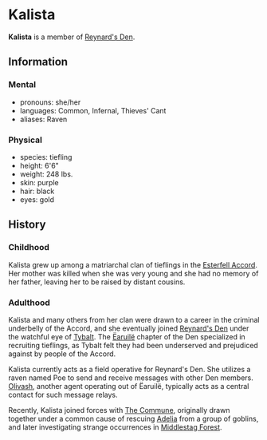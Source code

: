 # Kalista

**Kalista** is a member of [Reynard's Den](../../reynards-den/reynards-den.md).

## Information

### Mental

- pronouns: she/her
- languages: Common, Infernal, Thieves' Cant
- aliases: Raven

### Physical

- species: tiefling
- height: 6'6"
- weight: 248 lbs.
- skin: purple
- hair: black
- eyes: gold

## History

### Childhood

Kalista grew up among a matriarchal clan of tieflings in the [Esterfell Accord](../../../societies/esterfell-accord/esterfell-accord.md). Her mother was killed when she was very young and she had no memory of her father, leaving her to be raised by distant cousins.

### Adulthood

Kalista and many others from her clan were drawn to a career in the criminal underbelly of the Accord, and she eventually joined [Reynard's Den](../../reynards-den/reynards-den.md) under the watchful eye of [Tybalt](../../reynards-den/members/tybalt.md). The [Ëaruilë](../../../societies/esterfell-accord/earuile.md) chapter of the Den specialized in recruiting tieflings, as Tybalt felt they had been underserved and prejudiced against by people of the Accord.

Kalista currently acts as a field operative for Reynard's Den. She utilizes a raven named Poe to send and receive messages with other Den members. [Olivash](../../reynards-den/members/olivash.md), another agent operating out of Ëaruilë, typically acts as a central contact for such message relays.

Recently, Kalista joined forces with [The Commune](../the-commune.md), originally drawn together under a common cause of rescuing [Adelia](../../order-of-istus/members/adelia.md) from a group of goblins, and later investigating strange occurrences in [Middlestag Forest](../../../../ch-4-esterfell-gazetteer/lenya/middlestag-forest.md).
